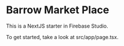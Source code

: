 # Barrow Market Place

This is a NextJS starter in Firebase Studio.

To get started, take a look at src/app/page.tsx.
